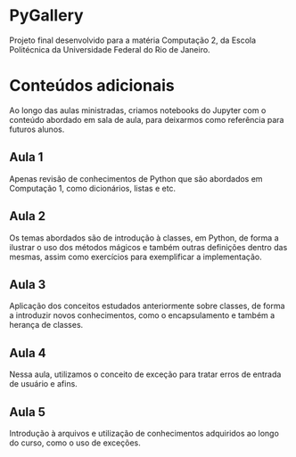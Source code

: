 # PyGallery
Projeto final desenvolvido para a matéria Computação 2, da Escola Politécnica da Universidade Federal do Rio de Janeiro.


# Conteúdos adicionais
Ao longo das aulas ministradas, criamos notebooks do Jupyter com o conteúdo abordado em sala de aula, para deixarmos como referência para futuros alunos.

## Aula 1
Apenas revisão de conhecimentos de Python que são abordados em Computação 1, como dicionários, listas e etc.

## Aula 2
Os temas abordados são de introdução à classes, em Python, de forma a ilustrar o uso dos métodos mágicos e também outras definições
dentro das mesmas, assim como exercícios para exemplificar a implementação.

## Aula 3
Aplicação dos conceitos estudados anteriormente sobre classes, de forma a introduzir novos conhecimentos, como o encapsulamento e
também a herança de classes.

## Aula 4
Nessa aula, utilizamos o conceito de exceção para tratar erros de entrada de usuário e afins.

## Aula 5
Introdução à arquivos e utilização de conhecimentos adquiridos ao longo do curso, como o uso de exceções.
